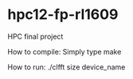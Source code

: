 hpc12-fp-rl1609
===============

HPC final project

How to compile:
Simply type make

How to run:
./clfft size device_name
